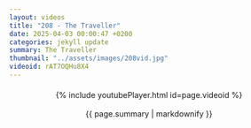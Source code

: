 ```yaml
---
layout: videos
title: "208 - The Traveller"
date: 2025-04-03 00:00:47 +0200
categories: jekyll update
summary: The Traveller
thumbnail: "../assets/images/208vid.jpg"
videoid: rAT7OQHu8X4
---
```


<div style="text-align: center; margin-top: 20px;">
  {% include youtubePlayer.html id=page.videoid %}
  <p style="margin-top: 15px; font-size: 1.2em; color: #333;">
    <p>{{ page.summary | markdownify }}</p>
  </p>
</div>
